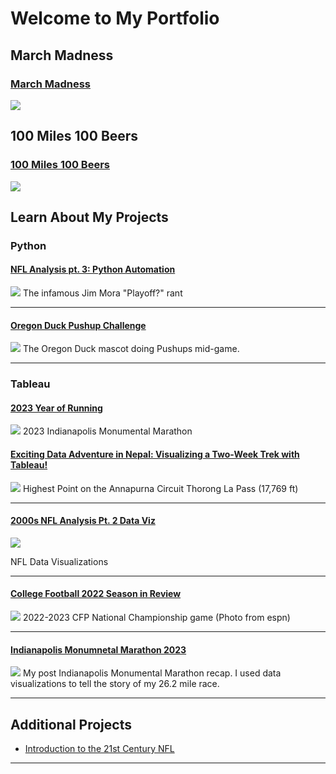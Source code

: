 # Welcome to My Portfolio

## March Madness
### [March Madness](/MM.html)
<img src="images/Wilt.jpg?raw=true"/>


## 100 Miles 100 Beers
### [100 Miles 100 Beers](/100.html)
<img src="images/Wilt.jpg?raw=true"/>



## Learn About My Projects
### Python

#### [NFL Analysis pt. 3: Python Automation](https://www.linkedin.com/pulse/nfl-analysis-pt-3-python-automation-andrew-redston-rjjhc%3FtrackingId=jzKWYE1FR%252BKboM%252BbIQHRNQ%253D%253D/?trackingId=jzKWYE1FR%2BKboM%2BbIQHRNQ%3D%3D)
<img src="images/playoffs.png?raw=true"/>
The infamous Jim Mora "Playoff?" rant

---

#### [Oregon Duck Pushup Challenge](https://www.linkedin.com/feed/update/urn:li:activity:7150255035589791744/)
<img src="images/OregonDuck.png?raw=true"/>
The Oregon Duck mascot doing Pushups mid-game.

---

### Tableau

#### [2023 Year of Running](https://www.linkedin.com/feed/update/urn:li:activity:7153093570797731840/)
<img src="images/RFR.jpg?raw=true"/>
2023 Indianapolis Monumental Marathon

#### [Exciting Data Adventure in Nepal: Visualizing a Two-Week Trek with Tableau!](https://www.linkedin.com/pulse/exciting-data-adventure-nepal-visualizing-two-week-trek-redston-0su8c%3FtrackingId=ktNqN%252FTqT8O1CxST8p6bHQ%253D%253D/?trackingId=ktNqN%2FTqT8O1CxST8p6bHQ%3D%3D)
<img src="images/Nepal.jpg?raw=true"/>
Highest Point on the Annapurna Circuit Thorong La Pass (17,769 ft)

---
#### [2000s NFL Analysis Pt. 2 Data Viz](https://www.linkedin.com/pulse/2000s-nfl-analysis-pt-2-data-viz-andrew-redston-9ceuc%3FtrackingId=CiJXOX7iQEabzOr2Sznm7Q%253D%253D/?trackingId=CiJXOX7iQEabzOr2Sznm7Q%3D%3D)
<img src="images/NFC North.png?raw=true"/>

NFL Data Visualizations

---
#### [College Football 2022 Season in Review](/CFB.md)
<img src="images/ESPNcfp.jpeg?raw=true"/>
2022-2023 CFP National Championship game (Photo from espn)

---
#### [Indianapolis Monumnetal Marathon 2023](https://www.linkedin.com/pulse/2023-indianapolis-monumental-marathon-andrew-redston-xk2kc%3FtrackingId=jZCB%252FYHmS8SggNaE2l%252FQpA%253D%253D/?trackingId=jZCB%2FYHmS8SggNaE2l%2FQpA%3D%3D)
[<img src="images/Pace Per Mile.png?raw=true"/>](https://www.linkedin.com/feed/update/urn:li:activity:7124915392812122113/)
My post Indianapolis Monumental Marathon recap. I used data visualizations to tell the story of my 26.2 mile race.


---

## Additional Projects
- [Introduction to the 21st Century NFL](https://www.linkedin.com/pulse/introduction-21st-century-nfl-andrew-redston-mlctc%3FtrackingId=73Uzu44tTIyIlTkPd5p56A%253D%253D/?trackingId=73Uzu44tTIyIlTkPd5p56A%3D%3D)


---




